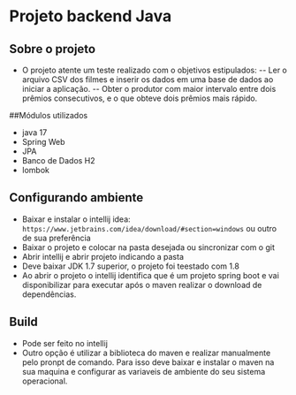 # Projeto backend Java

## Sobre o projeto
- O projeto atente um teste realizado com o objetivos estipulados:
-- Ler o arquivo CSV dos filmes e inserir os dados em uma base de dados ao iniciar a
aplicação.
-- Obter o produtor com maior intervalo entre dois prêmios consecutivos, e o que
obteve dois prêmios mais rápido.

##Módulos utilizados
- java 17
- Spring Web
- JPA
- Banco de Dados H2
- lombok

## Configurando ambiente
- Baixar e instalar o intellij idea: `https://www.jetbrains.com/idea/download/#section=windows` ou outro de sua preferência
- Baixar o projeto e colocar na pasta desejada ou sincronizar com o git
- Abrir intellij e abrir projeto indicando a pasta
- Deve baixar JDK 1.7 superior, o projeto foi teestado com 1.8
- Ao abrir o projeto o intellij identifica que é um projeto spring boot e vai disponibilizar para executar após o maven realizar o download de dependências.

## Build
- Pode ser feito no intellij
- Outro opção é utilizar a biblioteca do maven e realizar manualmente pelo pronpt de comando. Para isso deve baixar e instalar o maven na sua maquina e configurar as variaveis de ambiente do seu sistema operacional.
